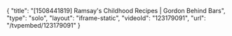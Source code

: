 {
    "title": "[1508441819] Ramsay's Childhood Recipes | Gordon Behind Bars",
    "type": "solo",
    "layout": "iframe-static",
    "videoId": "123179091",
    "url": "\/tvpembed\/123179091"
}